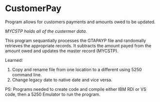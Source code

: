 # CustomerPay
Program allows for customers payments and amounts owed to be updated.

*MYCSTP holds all of the custermer data.*

This program sequantially processes the GTAPAYP file and randomally retrieves the appropriate records. It subtracts the amount payed from the amount owed and updates the master record (MYCSTP).

Learned:
1. Copy and rename file from one location to a different using 5250 command line.
2. Change legacy date to native date and vice versa.

PS: Programs needed to create code and compile either IBM RDi or VS code, then a 5250 Emulator to run the program.
